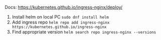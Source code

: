 Docs: https://kubernetes.github.io/ingress-nginx/deploy/

1. Install helm on local PC 
   `sudo dnf install helm`
2. Add ingress repo 
   `helm repo add ingress-nginx https://kubernetes.github.io/ingress-nginx`
3. Find appropriate version
   `helm search repo ingress-nginx --versions`
